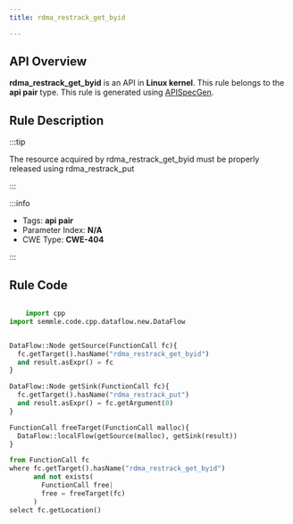 ```yaml
---
title: rdma_restrack_get_byid

---
```



## API Overview
**rdma_restrack_get_byid** is an API in **Linux kernel**. This rule belongs to the **api pair** type. This rule is generated using [APISpecGen](../../tools/APISpecGen).
## Rule Description

:::tip

The resource acquired by rdma_restrack_get_byid must be properly released using rdma_restrack_put

:::

:::info

- Tags: **api pair**
- Parameter Index: **N/A**
- CWE Type: **CWE-404**

:::

## Rule Code
```python

    import cpp
import semmle.code.cpp.dataflow.new.DataFlow


DataFlow::Node getSource(FunctionCall fc){
  fc.getTarget().hasName("rdma_restrack_get_byid")
  and result.asExpr() = fc
}

DataFlow::Node getSink(FunctionCall fc){
  fc.getTarget().hasName("rdma_restrack_put")
  and result.asExpr() = fc.getArgument(0)
}

FunctionCall freeTarget(FunctionCall malloc){
  DataFlow::localFlow(getSource(malloc), getSink(result))
}

from FunctionCall fc
where fc.getTarget().hasName("rdma_restrack_get_byid")
      and not exists(
        FunctionCall free| 
        free = freeTarget(fc)
      )
select fc.getLocation()

    
```